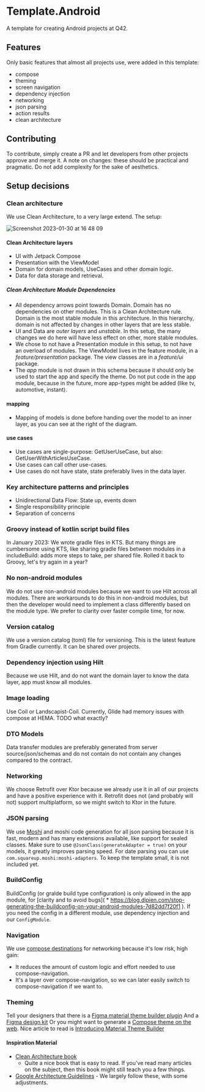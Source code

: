# Template.Android

A template for creating Android projects at Q42.

## Features

Only basic features that almost all projects use, were added in this template:
- compose
- theming
- screen navigation
- dependency injection
- networking
- json parsing
- action results
- clean architecture

## Contributing

To contribute, simply create a PR and let developers from other projects approve and merge it.
A note on changes: these should be practical and pragmatic. Do not add complexity for the sake of aesthetics.

## Setup decisions

### Clean architecture

We use Clean Architecture, to a very large extend. The setup:

![Screenshot 2023-01-30 at 16 48 09](https://user-images.githubusercontent.com/2270625/215524950-d65bf0ce-1f7a-4c81-a2fa-d6dd4b757420.png)

#### Clean Architecture layers

- UI with Jetpack Compose
- Presentation with the ViewModel
- Domain for domain models, UseCases and other domain logic.
- Data for data storage and retrieval.

##### Clean Architecture Module Dependencies
- All dependency arrows point towards Domain. Domain has no dependencies on other modules. This is a Clean Architecture rule. Domain is the most stable module in this architecture. In this
  hierarchy, domain is not affected by changes in other layers that are less stable. 
- UI and Data are _outer layers_ and _unstable_. In this setup, the many changes we do here will have less effect on other,
  more stable modules.
- We chose to not have a Presentation module in this setup, to not have an overload of modules. The ViewModel lives in the feature
  module, in a _feature/presentation_ package. The view classes are in a _feature/ui_ package.
- The _app_ module is not drawn in this schema because it should only be used to start the
  app and specify the theme. Do not put code in the app module, because in the future, more app-types might be added (like tv, automotive, instant). 

#### mapping

- Mapping of models is done before handing over the model to an inner layer, as you can see at the
  right of the diagram.

#### use cases

- Use cases are single-purpose: GetUserUseCase, but also: GetUserWithArticlesUseCase.
- Use cases can call other use-cases.
- Use cases do not have state, state preferably lives in the data layer.

### Key architecture patterns and principles

- Unidirectional Data Flow: State up, events down
- Single responsibility principle
- Separation of concerns

### Groovy instead of kotlin script build files

In January 2023: We wrote gradle files in KTS. But many things are cumbersome using KTS, like
sharing gradle files between modules in a includeBuild: adds more steps to take, per shared file.
Rolled it back to Groovy, let's try again in
a year?

### No non-android modules

We do not use non-android modules because we want to use Hilt across all modules. There are
workarounds to do this in non-android modules, but then the developer would need to implement a
class differently based on the module type. We prefer to clarity over faster compile time, for
now.

### Version catalog

We use a version catalog (toml) file for versioning. This is the latest feature from Gradle
currently. It can be shared over projects.

### Dependency injection using Hilt

Because we use Hilt, and do not want the domain layer to know the data layer, app must know all
modules.

### Image loading

Use Coil or Landscapist-Coil. Currently, Glide had memory issues with compose at HEMA. TODO what
exactly?

### DTO Models

Data transfer modules are preferably generated from server source/json/schemas and do not contain
do not contain any changes compared to the contract.

### Networking

We choose Retrofit over Ktor because we already use it in all of our projects and have a positive
experience with it. Retrofit does not (and probably will not) support multiplatform, so we might
switch to Ktor in the future.

### JSON parsing

We use [Moshi](https://github.com/square/moshi) and moshi code generation for all json parsing
because it is fast, modern and has many extensions available, like support for sealed classes.
Make sure to use `@JsonClass(generateAdapter = true)` on your models, it greatly improves parsing
speed.
For date parsing you can use `com.squareup.moshi:moshi-adapters`. To keep the template small, it is
not included yet.

### BuildConfig

BuildConfig (or gralde build type configuration) is only allowed in the app module,
for [clarity and to avoid bugs]( * https://blog.dipien.com/stop-generating-the-buildconfig-on-your-android-modules-7d82dd7f20f1
). If you need the config in a different module, use dependency injection and our `ConfigModule`.

### Navigation

We use [compose destinations](https://github.com/raamcosta/compose-destinations) for networking because it's low risk, high gain:
- It reduces the amount of custom logic and effort needed to use compose-navigation. 
- It's a layer over compose-navigation, so we can later easily switch to compose-navigation if we want to.

### Theming
Tell your designers that there is a [Figma material theme builder plugin](https://www.figma.com/community/plugin/1034969338659738588)
And a [Figma design kit](https://www.figma.com/community/file/1035203688168086460)
Or you might want to generate a [Compose theme on the web](https://m3.material.io/theme-builder#/dynamic).
Nice article to read is [Introducing Material Theme Builder](https://m2.material.io/material-theme-builder/)


#### Inspiration Material

- [Clean Architecture book](https://www.amazon.nl/Clean-Architecture-Craftsmans-Software-Structure/dp/0134494164/ref=sr_1_1?__mk_nl_NL=%C3%85M%C3%85%C5%BD%C3%95%C3%91&crid=3PL4CNRB0N4UI&keywords=Robert+C.+Martin+Series+-+Clean+Architecture&qid=1675245338&sprefix=robert+c.+martin+series+-+clean+architecture%2Caps%2C54&sr=8-1)
  - Quite a nice book that is easy to read. If you've read many articles on the subject, then this
  book might still teach you a few things.
- [Google Architecture Guidelines](https://developer.android.com/topic/architecture) - We largely
  follow these, with some adjustments.
